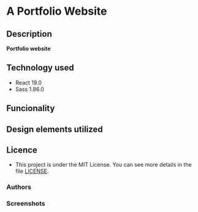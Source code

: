 # A Portfolio Website

## Description
**Portfolio website**
<!-- **The website is entirely responsive, mobile first and only has 6 breakpoints.** -->

## Technology used
- React 19.0
- Sass 1.86.0
<!-- - npm i framer-motion@10.16.4 -->
<!-- - npm i react-icons -->

## Funcionality
<!-- - Dark Mode - Clicking on this sun icon - let’s us toggle between light mode and dark mode. -->
<!-- - Lazy Loading -->

## Design elements utilized

## Licence
- This project is under the MIT License. You can see more details in the file  [LICENSE](LICENSE).

### Authors
<!-- - [@TiborKopca](https://github.com/TiborKopca) -->
<!-- - [source](https://github.com/RamziBach/Building-a-portfolio-website) -->

### Screenshots
<!-- ![screenshot1](./public/screenshots/Screenshot1.png) -->


<!-- Portfolio website, showing different features and holding links to the projects I did or participated in. -->

<!-- Production version 0.1 -->
<!-- Whatsapp floating button added (https://github.com/rafaelbotazini/floating-whatsapp) -->


